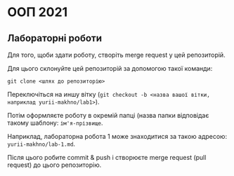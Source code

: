 # ООП 2021 

## Лабораторні роботи

Для того, щоби здати роботу, створіть merge request у цей репозиторій. 

Для цього склонуйте цей репозиторій за допомогою такої команди:  

```
git clone <шлях до репозиторію>
```

Переключіться на иншу вітку (`git checkout -b <назва вашої вітки, наприклад yurii-makhno/lab1>`).

Потім оформляєте роботу в окремій папці (назва папки відповідає такому шаблону: `ім'я-прізвище`. 

Наприклад, лабораторна робота 1 може знаходитися за такою адресою: `yurii-makhno/lab-1.md`.

Після цього робите commit & push і створюєте merge request (pull request) до цього репозиторію.
